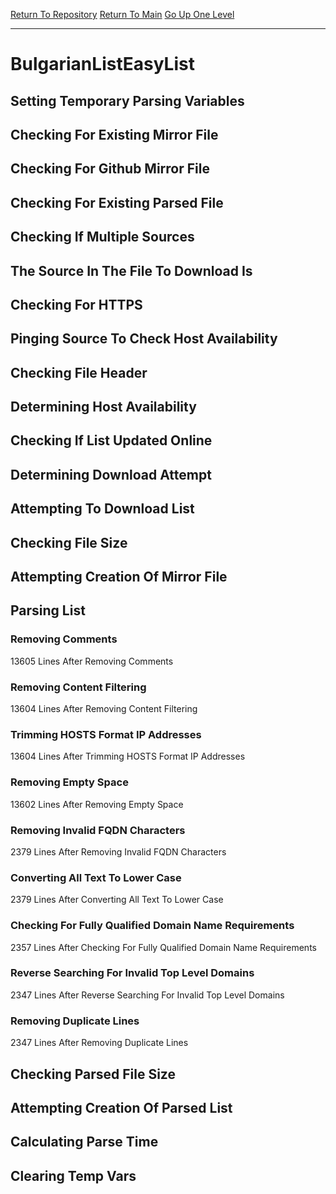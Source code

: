 [Return To Repository](https://github.com/deathbybandaid/piholeparser/)
[Return To Main](https://github.com/deathbybandaid/piholeparser/blob/master/RecentRunLogs/Mainlog.md)
[Go Up One Level](https://github.com/deathbybandaid/piholeparser/blob/master/RecentRunLogs/TopLevelScripts/30-Processing-External-Blacklists.md)
____________________________________
# BulgarianListEasyList
## Setting Temporary Parsing Variables
## Checking For Existing Mirror File
## Checking For Github Mirror File
## Checking For Existing Parsed File
## Checking If Multiple Sources
## The Source In The File To Download Is
## Checking For HTTPS
## Pinging Source To Check Host Availability
## Checking File Header
## Determining Host Availability
## Checking If List Updated Online
## Determining Download Attempt
## Attempting To Download List
## Checking File Size
## Attempting Creation Of Mirror File
## Parsing List
### Removing Comments
13605 Lines After Removing Comments
### Removing Content Filtering
13604 Lines After Removing Content Filtering
### Trimming HOSTS Format IP Addresses
13604 Lines After Trimming HOSTS Format IP Addresses
### Removing Empty Space
13602 Lines After Removing Empty Space
### Removing Invalid FQDN Characters
2379 Lines After Removing Invalid FQDN Characters
### Converting All Text To Lower Case
2379 Lines After Converting All Text To Lower Case
### Checking For Fully Qualified Domain Name Requirements
2357 Lines After Checking For Fully Qualified Domain Name Requirements
### Reverse Searching For Invalid Top Level Domains
2347 Lines After Reverse Searching For Invalid Top Level Domains
### Removing Duplicate Lines
2347 Lines After Removing Duplicate Lines
## Checking Parsed File Size
## Attempting Creation Of Parsed List
## Calculating Parse Time
## Clearing Temp Vars
